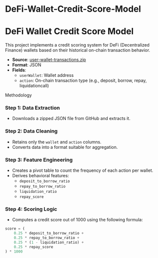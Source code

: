 # DeFi-Wallet-Credit-Score-Model
# DeFi Wallet Credit Score Model

This project implements a credit scoring system for DeFi (Decentralized Finance) wallets based on their historical on-chain transaction behavior.


- **Source**: [user-wallet-transactions.zip](https://github.com/Himani-Barmase/DeFi-Wallet-Credit-Score-Model/raw/main/user-wallet-transactions.zip)
- **Format**: JSON
- **Fields**: 
  - `userWallet`: Wallet address
  - `action`: On-chain transaction type (e.g., deposit, borrow, repay, liquidationcall)

 Methodology

### Step 1: Data Extraction
- Downloads a zipped JSON file from GitHub and extracts it.

### Step 2: Data Cleaning
- Retains only the `wallet` and `action` columns.
- Converts data into a format suitable for aggregation.

### Step 3: Feature Engineering
- Creates a pivot table to count the frequency of each action per wallet.
- Derives behavioral features:
  - `deposit_to_borrow_ratio`
  - `repay_to_borrow_ratio`
  - `liquidation_ratio`
  - `repay_score`

### Step 4: Scoring Logic
- Computes a credit score out of 1000 using the following formula:

```python
score = (
    0.25 * deposit_to_borrow_ratio +
    0.25 * repay_to_borrow_ratio +
    0.25 * (1 - liquidation_ratio) +
    0.25 * repay_score
) * 1000
